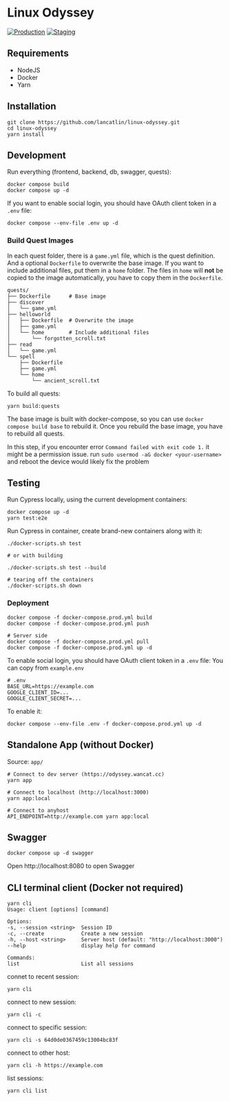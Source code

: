 # Linux Odyssey

[![Production](https://github.com/linux-odyssey/linux-odyssey/actions/workflows/production.yml/badge.svg)](https://github.com/linux-odyssey/linux-odyssey/actions/workflows/production.yml)
[![Staging](https://github.com/linux-odyssey/linux-odyssey/actions/workflows/staging.yml/badge.svg)](https://github.com/linux-odyssey/linux-odyssey/actions/workflows/staging.yml)

## Requirements

- NodeJS
- Docker
- Yarn

## Installation

    git clone https://github.com/lancatlin/linux-odyssey.git
    cd linux-odyssey
    yarn install

## Development

Run everything (frontend, backend, db, swagger, quests):

    docker compose build
    docker compose up -d

If you want to enable social login, you should have OAuth client token in a `.env` file:

    docker compose --env-file .env up -d

### Build Quest Images

In each quest folder, there is a `game.yml` file, which is the quest definition. And a optional `Dockerfile` to overwrite the base image. If you want to include additional files, put them in a `home` folder. The files in `home` will **not** be copied to the image automatically, you have to copy them in the `Dockerfile`.

    quests/
    ├── Dockerfile      # Base image
    ├── discover
    │   └── game.yml
    ├── helloworld
    │   ├── Dockerfile  # Overwrite the image
    │   ├── game.yml
    │   └── home        # Include additional files
    │       └── forgotten_scroll.txt
    ├── read
    │   └── game.yml
    └── spell
        ├── Dockerfile
        ├── game.yml
        └── home
            └── ancient_scroll.txt

To build all quests:

    yarn build:quests

The base image is built with docker-compose, so you can use `docker compose build base` to rebuild it. Once you rebuild the base image, you have to rebuild all quests.

In this step, if you encounter error `Command failed with exit code 1.` it might be a permission issue.
run `sudo usermod -aG docker <your-username>` and reboot the device would likely fix the problem

## Testing

Run Cypress locally, using the current development containers:

    docker compose up -d
    yarn test:e2e

Run Cypress in container, create brand-new containers along with it:

    ./docker-scripts.sh test

    # or with building

    ./docker-scripts.sh test --build

    # tearing off the containers
    ./docker-scripts.sh down

### Deployment

    docker compose -f docker-compose.prod.yml build
    docker compose -f docker-compose.prod.yml push

    # Server side
    docker compose -f docker-compose.prod.yml pull
    docker compose -f docker-compose.prod.yml up -d

To enable social login, you should have OAuth client token in a `.env` file:
You can copy from `example.env`

    # .env
    BASE_URL=https://example.com
    GOOGLE_CLIENT_ID=...
    GOOGLE_CLIENT_SECRET=...

To enable it:

    docker compose --env-file .env -f docker-compose.prod.yml up -d

## Standalone App (without Docker)

Source: `app/`

    # Connect to dev server (https://odyssey.wancat.cc)
    yarn app

    # Connect to localhost (http://localhost:3000)
    yarn app:local

    # Connect to anyhost
    API_ENDPOINT=http://example.com yarn app:local

## Swagger

    docker compose up -d swagger

Open http://localhost:8080 to open Swagger

## CLI terminal client (Docker not required)

    yarn cli
    Usage: client [options] [command]

    Options:
    -s, --session <string>  Session ID
    -c, --create            Create a new session
    -h, --host <string>     Server host (default: "http://localhost:3000")
    --help                  display help for command

    Commands:
    list                    List all sessions

connet to recent session:

    yarn cli

connect to new session:

    yarn cli -c

connect to specific session:

    yarn cli -s 64d0de0367459c13004bc83f

connect to other host:

    yarn cli -h https://example.com

list sessions:

    yarn cli list
